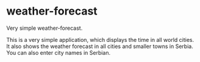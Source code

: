 # weather-forecast
Very simple weather-forecast. 

This is a very simple application, which displays the time in all world cities. It also shows the weather forecast in all cities and smaller towns in Serbia. You can also enter city names in Serbian.
